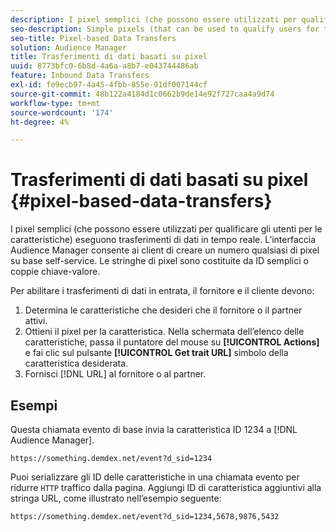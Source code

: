 ```yaml
---
description: I pixel semplici (che possono essere utilizzati per qualificare gli utenti per le caratteristiche) eseguono trasferimenti di dati in tempo reale. L’interfaccia Audience Manager consente ai client di creare un numero qualsiasi di pixel su base self-service. Le stringhe di pixel sono costituite da ID semplici o coppie chiave-valore.
seo-description: Simple pixels (that can be used to qualify users for traits) perform real-time data transfers. The Audience Manager interface lets clients create any number of pixels on a self-service basis. Pixel strings consist of simple IDs or key-value pairs.
seo-title: Pixel-based Data Transfers
solution: Audience Manager
title: Trasferimenti di dati basati su pixel
uuid: 8773bfc0-6b8d-4a6a-a8b7-e043744486ab
feature: Inbound Data Transfers
exl-id: fe9ecb97-4a45-4fbb-855e-01df007144cf
source-git-commit: 48b122a4184d1c0662b9de14e92f727caa4a9d74
workflow-type: tm+mt
source-wordcount: '174'
ht-degree: 4%

---
```


# Trasferimenti di dati basati su pixel {#pixel-based-data-transfers}

I pixel semplici (che possono essere utilizzati per qualificare gli utenti per le caratteristiche) eseguono trasferimenti di dati in tempo reale. L’interfaccia Audience Manager consente ai client di creare un numero qualsiasi di pixel su base self-service. Le stringhe di pixel sono costituite da ID semplici o coppie chiave-valore.

<!-- c_rt_inbound_pixel_transfers.xml -->

Per abilitare i trasferimenti di dati in entrata, il fornitore e il cliente devono:

1. Determina le caratteristiche che desideri che il fornitore o il partner attivi.
1. Ottieni il pixel per la caratteristica. Nella schermata dell’elenco delle caratteristiche, passa il puntatore del mouse su **[!UICONTROL Actions]** e fai clic sul pulsante **[!UICONTROL Get trait URL]** simbolo della caratteristica desiderata.
1. Fornisci [!DNL URL] al fornitore o al partner.

## Esempi

Questa chiamata evento di base invia la caratteristica ID 1234 a [!DNL Audience Manager].

```
https://something.demdex.net/event?d_sid=1234
```

Puoi serializzare gli ID delle caratteristiche in una chiamata evento per ridurre `HTTP` traffico dalla pagina. Aggiungi ID di caratteristica aggiuntivi alla stringa URL, come illustrato nell’esempio seguente:

```
https://something.demdex.net/event?d_sid=1234,5678,9876,5432
```
